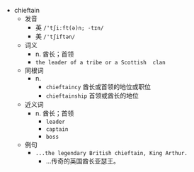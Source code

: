 - chieftain
  - 发音
    - 英 `/'tʃiːft(ə)n; -tɪn/`
    - 美 `/'tʃiftən/`
  - 词义
    - n. 酋长；首领
    - `the leader of a tribe or a Scottish  clan `
  - 同根词
    - n.
      - `chieftaincy` 酋长或首领的地位或职位
      - `chieftainship` 首领或酋长的地位
  - 近义词
    - n. 酋长；首领
      - `leader`
      - `captain`
      - `boss`
  - 例句
    - `...the legendary British chieftain, King Arthur.`
      - ...传奇的英国酋长亚瑟王。

